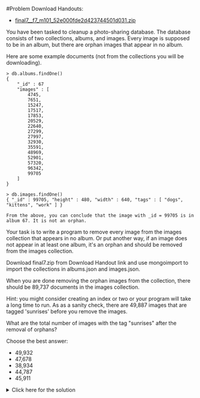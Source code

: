 #Problem
Download Handouts:
 - <a href="https://university.mongodb.com/static/MongoDB_2017_M101J_January/handouts/final7__f7_m101_52e000fde2d423744501d031.07c13db7831a.zip">final7__f7_m101_52e000fde2d423744501d031.zip</a>

You have been tasked to cleanup a photo-sharing database. The database consists of two collections, albums, and images. Every image is supposed to be in an album, but there are orphan images that appear in no album.

Here are some example documents (not from the collections you will be downloading).

    > db.albums.findOne()
    {
        "_id" : 67
        "images" : [
            4745,
            7651,
            15247,
            17517,
            17853,
            20529,
            22640,
            27299,
            27997,
            32930,
            35591,
            48969,
            52901,
            57320,
            96342,
            99705
        ]
    }

    > db.images.findOne()
    { "_id" : 99705, "height" : 480, "width" : 640, "tags" : [ "dogs", "kittens", "work" ] }

	From the above, you can conclude that the image with _id = 99705 is in album 67. It is not an orphan.

Your task is to write a program to remove every image from the images collection that appears in no album. Or put another way, if an image does not appear in at least one album, it's an orphan and should be removed from the images collection.

Download final7.zip from Download Handout link and use mongoimport to import the collections in albums.json and images.json.

When you are done removing the orphan images from the collection, there should be 89,737 documents in the images collection.

Hint: you might consider creating an index or two or your program will take a long time to run. As as a sanity check, there are 49,887 images that are tagged 'sunrises' before you remove the images.

What are the total number of images with the tag "sunrises" after the removal of orphans?

Choose the best answer:
 - 49,932
 - 47,678
 - 38,934
 - 44,787
 - 45,911

<details>
  <summary>Click here for the solution</summary>
  - 44,787
</details>